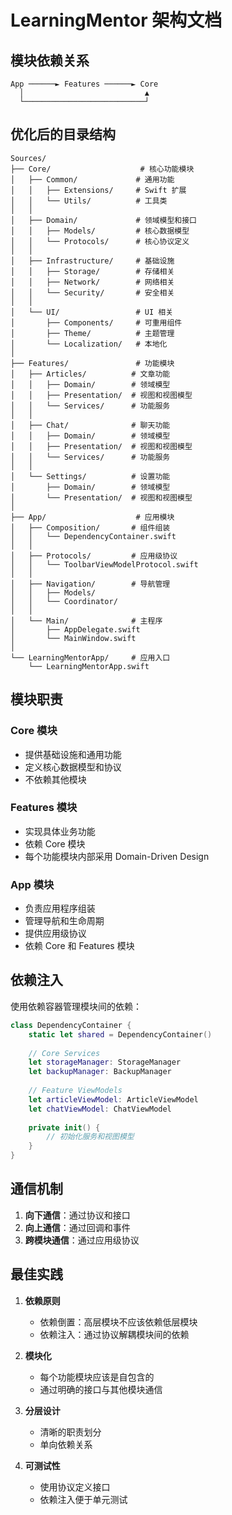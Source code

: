 # LearningMentor 架构文档

## 模块依赖关系

```
App ──────► Features ──────► Core
  │                           ▲
  └───────────────────────────┘
```

## 优化后的目录结构

```
Sources/
├── Core/                    # 核心功能模块
│   ├── Common/             # 通用功能
│   │   ├── Extensions/     # Swift 扩展
│   │   └── Utils/          # 工具类
│   │
│   ├── Domain/             # 领域模型和接口
│   │   ├── Models/         # 核心数据模型
│   │   └── Protocols/      # 核心协议定义
│   │
│   ├── Infrastructure/     # 基础设施
│   │   ├── Storage/        # 存储相关
│   │   ├── Network/        # 网络相关
│   │   └── Security/       # 安全相关
│   │
│   └── UI/                 # UI 相关
│       ├── Components/     # 可重用组件
│       ├── Theme/          # 主题管理
│       └── Localization/   # 本地化
│
├── Features/               # 功能模块
│   ├── Articles/          # 文章功能
│   │   ├── Domain/        # 领域模型
│   │   ├── Presentation/  # 视图和视图模型
│   │   └── Services/      # 功能服务
│   │
│   ├── Chat/              # 聊天功能
│   │   ├── Domain/        # 领域模型
│   │   ├── Presentation/  # 视图和视图模型
│   │   └── Services/      # 功能服务
│   │
│   └── Settings/          # 设置功能
│       ├── Domain/        # 领域模型
│       └── Presentation/  # 视图和视图模型
│
├── App/                    # 应用模块
│   ├── Composition/       # 组件组装
│   │   └── DependencyContainer.swift
│   │
│   ├── Protocols/         # 应用级协议
│   │   └── ToolbarViewModelProtocol.swift
│   │
│   ├── Navigation/        # 导航管理
│   │   ├── Models/
│   │   └── Coordinator/
│   │
│   └── Main/              # 主程序
│       ├── AppDelegate.swift
│       └── MainWindow.swift
│
└── LearningMentorApp/     # 应用入口
    └── LearningMentorApp.swift

```

## 模块职责

### Core 模块
- 提供基础设施和通用功能
- 定义核心数据模型和协议
- 不依赖其他模块

### Features 模块
- 实现具体业务功能
- 依赖 Core 模块
- 每个功能模块内部采用 Domain-Driven Design

### App 模块
- 负责应用程序组装
- 管理导航和生命周期
- 提供应用级协议
- 依赖 Core 和 Features 模块

## 依赖注入

使用依赖容器管理模块间的依赖：

```swift
class DependencyContainer {
    static let shared = DependencyContainer()
    
    // Core Services
    let storageManager: StorageManager
    let backupManager: BackupManager
    
    // Feature ViewModels
    let articleViewModel: ArticleViewModel
    let chatViewModel: ChatViewModel
    
    private init() {
        // 初始化服务和视图模型
    }
}
```

## 通信机制

1. **向下通信**：通过协议和接口
2. **向上通信**：通过回调和事件
3. **跨模块通信**：通过应用级协议

## 最佳实践

1. **依赖原则**
   - 依赖倒置：高层模块不应该依赖低层模块
   - 依赖注入：通过协议解耦模块间的依赖

2. **模块化**
   - 每个功能模块应该是自包含的
   - 通过明确的接口与其他模块通信

3. **分层设计**
   - 清晰的职责划分
   - 单向依赖关系

4. **可测试性**
   - 使用协议定义接口
   - 依赖注入便于单元测试 